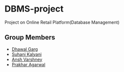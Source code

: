 # DBMS-project
Project on Online Retail Platform(Database Management)

## Group Members

- [Dhawal Garg](mailto:dhawal22160@iiitd.ac.in)
- [Suhani Kalyani](mailto:ayaan@iiitd.ac.in)
- [Ansh Varshney](mailto:ansh22083@iiitd.ac.in)
- [Prakhar Agarwal](mailto:rishi22403@iiitd.ac.in)


